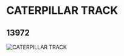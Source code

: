 # CATERPILLAR TRACK
## 13972
![CATERPILLAR TRACK](https://lc-www-live-s.legocdn.com/media/bricks/5/2/6044688.jpg)